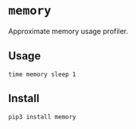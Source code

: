 # `memory`

Approximate memory usage profiler.

## Usage

```
time memory sleep 1
```

## Install

```
pip3 install memory
```
